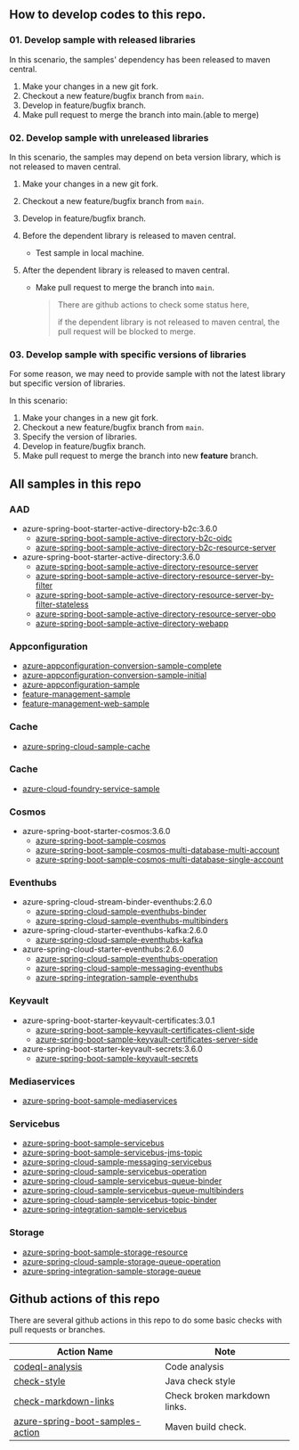 


## How to develop codes to this repo.

### 01. Develop sample with released libraries

In this scenario,  the samples' dependency has been released to maven central.

1. Make your changes in a new git fork.
1. Checkout a new  feature/bugfix branch from `main`.
2. Develop in feature/bugfix branch.
3. Make pull request to merge the branch into main.(able to merge)

### 02. Develop sample with unreleased libraries

In this scenario, the samples may depend on beta version library, which is not released to maven central.

1. Make your changes in a new git fork.
1. Checkout a new  feature/bugfix branch from `main`.

2. Develop in feature/bugfix branch.

3. Before the dependent library is released to maven central.

   - Test sample in local machine.

4. After the dependent library is released to maven central.

   - Make pull request to merge the branch into `main`.

     > There are github actions to check some status here,
     >
     > if the dependent library is not released to maven central, the pull request will be blocked to merge.

### 03. Develop sample with specific versions of libraries

For some reason, we may need to provide sample with not the latest library but specific version of libraries. 

In this scenario:
1. Make your changes in a new git fork.
1. Checkout a new feature/bugfix branch from `main`.
2. Specify the version of libraries.
3. Develop in feature/bugfix branch.
3. Make pull request to merge the branch into new **feature** branch.



## All samples in this repo
### AAD
- azure-spring-boot-starter-active-directory-b2c:3.6.0
    - [azure-spring-boot-sample-active-directory-b2c-oidc](/aad/azure-spring-boot-sample-active-directory-b2c-oidc) 
    - [azure-spring-boot-sample-active-directory-b2c-resource-server](/aad/azure-spring-boot-sample-active-directory-b2c-resource-server) 
- azure-spring-boot-starter-active-directory:3.6.0
    - [azure-spring-boot-sample-active-directory-resource-server](/aad/azure-spring-boot-sample-active-directory-resource-server) 
    - [azure-spring-boot-sample-active-directory-resource-server-by-filter](/aad/azure-spring-boot-sample-active-directory-resource-server-by-filter) 
    - [azure-spring-boot-sample-active-directory-resource-server-by-filter-stateless](/aad/azure-spring-boot-sample-active-directory-resource-server-by-filter-stateless) 
    - [azure-spring-boot-sample-active-directory-resource-server-obo](/aad/azure-spring-boot-sample-active-directory-resource-server-obo) 
    - [azure-spring-boot-sample-active-directory-webapp](/aad/azure-spring-boot-sample-active-directory-webapp) 

### Appconfiguration
- [azure-appconfiguration-conversion-sample-complete](/appconfiguration/azure-appconfiguration-conversion-sample-complete) 
- [azure-appconfiguration-conversion-sample-initial](/appconfiguration/azure-appconfiguration-conversion-sample-initial) 
- [azure-appconfiguration-sample](/appconfiguration/azure-appconfiguration-sample) 
- [feature-management-sample](/appconfiguration/feature-management-sample) 
- [feature-management-web-sample](/appconfiguration/feature-management-web-sample) 
  
### Cache
- [azure-spring-cloud-sample-cache](/cache/azure-spring-cloud-sample-cache) 

### Cache
- [azure-cloud-foundry-service-sample](/cloudfoundry/azure-cloud-foundry-service-sample) 
  
### Cosmos
- azure-spring-boot-starter-cosmos:3.6.0
    - [azure-spring-boot-sample-cosmos](/cosmos/azure-spring-boot-sample-cosmos) 
    - [azure-spring-boot-sample-cosmos-multi-database-multi-account](/cosmos/azure-spring-boot-sample-cosmos-multi-database-multi-account) 
    - [azure-spring-boot-sample-cosmos-multi-database-single-account](/cosmos/azure-spring-boot-sample-cosmos-multi-database-single-account)

### Eventhubs
- azure-spring-cloud-stream-binder-eventhubs:2.6.0
    - [azure-spring-cloud-sample-eventhubs-binder](/eventhubs/azure-spring-cloud-sample-eventhubs-binder) 
    - [azure-spring-cloud-sample-eventhubs-multibinders](/eventhubs/azure-spring-cloud-sample-eventhubs-multibinders)    
- azure-spring-cloud-starter-eventhubs-kafka:2.6.0
    - [azure-spring-cloud-sample-eventhubs-kafka](/eventhubs/azure-spring-cloud-sample-eventhubs-kafka) 
- azure-spring-cloud-starter-eventhubs:2.6.0     
    - [azure-spring-cloud-sample-eventhubs-operation](/eventhubs/azure-spring-cloud-sample-eventhubs-operation) 
    - [azure-spring-cloud-sample-messaging-eventhubs](/eventhubs/azure-spring-cloud-sample-messaging-eventhubs) 
    - [azure-spring-integration-sample-eventhubs](/eventhubs/azure-spring-integration-sample-eventhubs) 

### Keyvault
- azure-spring-boot-starter-keyvault-certificates:3.0.1
    - [azure-spring-boot-sample-keyvault-certificates-client-side](/keyvault/azure-spring-boot-sample-keyvault-certificates-client-side) 
    - [azure-spring-boot-sample-keyvault-certificates-server-side](/keyvault/azure-spring-boot-sample-keyvault-certificates-server-side) 
- azure-spring-boot-starter-keyvault-secrets:3.6.0      
    - [azure-spring-boot-sample-keyvault-secrets](/keyvault/azure-spring-boot-sample-keyvault-secrets) 

### Mediaservices
- [azure-spring-boot-sample-mediaservices](/mediaservices/azure-spring-boot-sample-mediaservices) 
  
### Servicebus
- [azure-spring-boot-sample-servicebus](/servicebus/azure-spring-boot-sample-servicebus) 
- [azure-spring-boot-sample-servicebus-jms-topic](/servicebus/azure-spring-boot-sample-servicebus-jms-topic) 
- [azure-spring-cloud-sample-messaging-servicebus](/servicebus/azure-spring-cloud-sample-messaging-servicebus) 
- [azure-spring-cloud-sample-servicebus-operation](/servicebus/azure-spring-cloud-sample-servicebus-operation) 
- [azure-spring-cloud-sample-servicebus-queue-binder](/servicebus/azure-spring-cloud-sample-servicebus-queue-binder) 
- [azure-spring-cloud-sample-servicebus-queue-multibinders](/servicebus/azure-spring-cloud-sample-servicebus-queue-multibinders) 
- [azure-spring-cloud-sample-servicebus-topic-binder](/servicebus/azure-spring-cloud-sample-servicebus-topic-binder) 
- [azure-spring-integration-sample-servicebus](/servicebus/azure-spring-integration-sample-servicebus) 

### Storage
- [azure-spring-boot-sample-storage-resource](/storage/azure-spring-boot-sample-storage-resource) 
- [azure-spring-cloud-sample-storage-queue-operation](/storage/azure-spring-cloud-sample-storage-queue-operation) 
- [azure-spring-integration-sample-storage-queue](/storage/azure-spring-integration-sample-storage-queue) 


## Github actions of this repo

There are several github actions in this repo to do some basic checks with pull requests or branches.

| Action Name                                                  | Note                         |
| ------------------------------------------------------------ | ---------------------------- |
| [codeql-analysis](https://github.com/Azure-Samples/azure-spring-boot-samples/blob/main/.github/workflows/codeql-analysis.yml) | Code analysis                |
| [check-style](https://github.com/Azure-Samples/azure-spring-boot-samples/tree/main/.github/workflows) | Java check style             |
| [check-markdown-links](https://github.com/Azure-Samples/azure-spring-boot-samples/blob/main/.github/workflows/check-markdown-links.yml) | Check broken markdown links. |
| [azure-spring-boot-samples-action](https://github.com/Azure-Samples/azure-spring-boot-samples/blob/main/.github/workflows/azure-spring-boot-samples-action.yml) | Maven build check.           |

